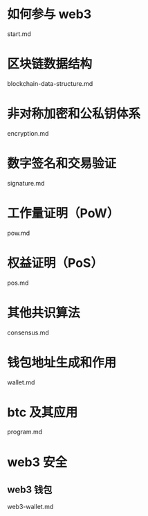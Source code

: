 # 如何参与 web3

start.md

# 区块链数据结构

blockchain-data-structure.md

# 非对称加密和公私钥体系

encryption.md

# 数字签名和交易验证

signature.md

# 工作量证明（PoW）

pow.md

# 权益证明（PoS）

pos.md

# 其他共识算法

consensus.md

# 钱包地址生成和作用

wallet.md

# btc 及其应用

program.md

# web3 安全

## web3 钱包

web3-wallet.md

